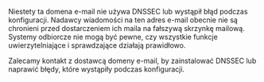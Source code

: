 Niestety ta domena e-mail nie używa DNSSEC lub wystąpił błąd podczas konfiguracji. 
Nadawcy wiadomości na ten adres e-mail obecnie nie są chronieni przed dostarczeniem ich maila na fałszywą skrzynkę mailową. 
Systemy odbiorcze nie mogą być pewne, czy wszystkie funkcje uwierzytelniające i sprawdzające działają prawidłowo. 

Zalecamy kontakt z dostawcą domeny e-mail, by zainstalować DNSSEC lub naprawić błędy, 
które wystąpiły podczas konfiguracji. 
